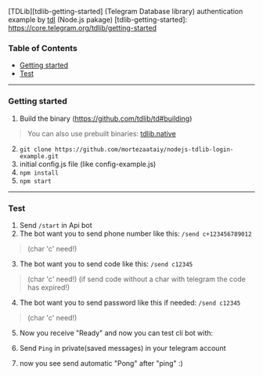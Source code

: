 [TDLib][tdlib-getting-started] (Telegram Database library) authentication example by [tdl](https://github.com/Bannerets/tdl) (Node.js pakage)
[tdlib-getting-started]: https://core.telegram.org/tdlib/getting-started

### Table of Contents

- [Getting started](#getting-started)
- [Test](#test)

---

<a name="getting-started"></a>
### Getting started

1. Build the binary (https://github.com/tdlib/td#building)
> You can also use prebuilt binaries: [tdlib.native](https://github.com/ForNeVeR/tdlib.native/releases)

2. `git clone https://github.com/mortezaataiy/nodejs-tdlib-login-example.git`
3. initial config.js file (like config-example.js)
4. `npm install`
5. `npm start`
---

<a name="test"></a>
### Test

1. Send `/start` in Api bot
2. The bot want you to send phone number like this:
`/send c+123456789012`
> (char 'c' need!)

3. The bot want you to send code like this:
`/send c12345`
>(char 'c' need!)
(if send code without a char with telegram the code has expired!)

4. The bot want you to send password like this if needed:
`/send c12345`
>(char 'c' need!)

5. Now you receive "Ready" and now you can test cli bot with:

6. Send `Ping` in private(saved messages) in your telegram account

7. now you see send automatic "Pong" after "ping" :)

